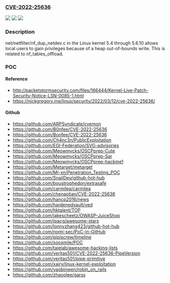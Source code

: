 ### [CVE-2022-25636](https://cve.mitre.org/cgi-bin/cvename.cgi?name=CVE-2022-25636)
![](https://img.shields.io/static/v1?label=Product&message=n%2Fa&color=blue)
![](https://img.shields.io/static/v1?label=Version&message=n%2Fa&color=blue)
![](https://img.shields.io/static/v1?label=Vulnerability&message=n%2Fa&color=brighgreen)

### Description

net/netfilter/nf_dup_netdev.c in the Linux kernel 5.4 through 5.6.10 allows local users to gain privileges because of a heap out-of-bounds write. This is related to nf_tables_offload.

### POC

#### Reference
- http://packetstormsecurity.com/files/166444/Kernel-Live-Patch-Security-Notice-LSN-0085-1.html
- https://nickgregory.me/linux/security/2022/03/12/cve-2022-25636/

#### Github
- https://github.com/ARPSyndicate/cvemon
- https://github.com/B0nfee/CVE-2022-25636
- https://github.com/Bonfee/CVE-2022-25636
- https://github.com/Ch4nc3n/PublicExploitation
- https://github.com/EGI-Federation/SVG-advisories
- https://github.com/Meowmycks/OSCPprep-Cute
- https://github.com/Meowmycks/OSCPprep-Sar
- https://github.com/Meowmycks/OSCPprep-hackme1
- https://github.com/Metarget/metarget
- https://github.com/Mr-xn/Penetration_Testing_POC
- https://github.com/SnailDev/github-hot-hub
- https://github.com/boustrophedon/extrasafe
- https://github.com/carmilea/carmilea
- https://github.com/chenaotian/CVE-2022-25636
- https://github.com/hancp2016/news
- https://github.com/hardenedvault/ved
- https://github.com/hktalent/TOP
- https://github.com/jakescheetz/OWASP-JuiceShop
- https://github.com/jpacg/awesome-stars
- https://github.com/lonnyzhang423/github-hot-hub
- https://github.com/nomi-sec/PoC-in-GitHub
- https://github.com/pipiscrew/timeline
- https://github.com/soosmile/POC
- https://github.com/taielab/awesome-hacking-lists
- https://github.com/veritas501/CVE-2022-25636-PipeVersion
- https://github.com/veritas501/pipe-primitive
- https://github.com/xairy/linux-kernel-exploitation
- https://github.com/yaobinwen/robin_on_rails
- https://github.com/zhaoolee/garss

